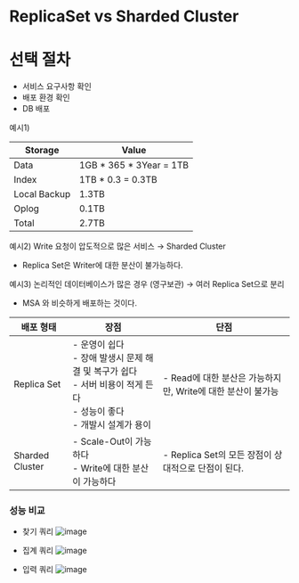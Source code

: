 # ReplicaSet vs Sharded Cluster

# 선택 절차

- 서비스 요구사항 확인
- 배포 환경 확인
- DB 배포

예시1)

| Storage | Value |
| --- | --- |
| Data | 1GB * 365 * 3Year = 1TB |
| Index | 1TB * 0.3 = 0.3TB |
| Local Backup | 1.3TB |
| Oplog | 0.1TB |
| Total | 2.7TB |

예시2) Write 요청이 압도적으로 많은 서비스 → Sharded Cluster

- Replica Set은 Writer에 대한 분산이 불가능하다.

예시3) 논리적인 데이터베이스가 많은 경우 (영구보관) → 여러 Replica Set으로 분리

- MSA 와 비슷하게 배포하는 것이다.

| 배포 형태 | 장점 | 단점 |
| --- | --- | --- |
| Replica Set | - 운영이 쉽다<br>- 장애 발생시 문제 해결 및 복구가 쉽다<br>- 서버 비용이 적게 든다<br>- 성능이 좋다<br>- 개발시 설계가 용이 | - Read에 대한 분산은 가능하지만, Write에 대한 분산이 불가능 |
| Sharded Cluster | - Scale-Out이 가능하다<br>- Write에 대한 분산이 가능하다 | - Replica Set의 모든 장점이 상대적으로 단점이 된다. |

### 성능 비교

- 찾기 쿼리
![image](https://user-images.githubusercontent.com/57317290/215933222-07d43b67-436e-42b4-aa68-a571c1cd7f64.png)


- 집계 쿼리
![image](https://user-images.githubusercontent.com/57317290/215933239-733f18fc-b4f2-460c-9158-0f1e7eab73f1.png)


- 입력 쿼리
![image](https://user-images.githubusercontent.com/57317290/215933268-6c43443d-4f46-417c-b11c-915cf72d6d9f.png)
